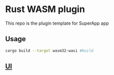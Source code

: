 # Rust WASM plugin 

This repo is the plugin template for SuperApp app

## Usage

```bash
cargo build --target wasm32-wasi #build
```

## [UI](./vanilla/README.md)

